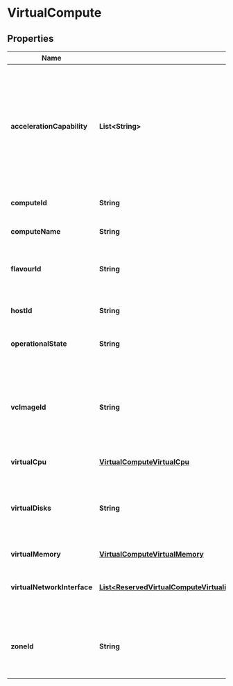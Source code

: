 
# VirtualCompute

## Properties
Name | Type | Description | Notes
------------ | ------------- | ------------- | -------------
**accelerationCapability** | **List&lt;String&gt;** | Selected acceleration capabilities (e.g. crypto, GPU) from the set of capabilities offered by the compute node acceleration resources. The cardinality can be 0, if no particular acceleration capability is provided. | 
**computeId** | **String** | Identifier of the virtualised compute resource. | 
**computeName** | **String** | Name of the virtualised compute resource. | 
**flavourId** | **String** | Identifier of the given compute flavour used to instantiate this virtual compute. | 
**hostId** | **String** | Identifier of the host the virtualised compute resource is allocated on. | 
**operationalState** | **String** | Operational state of the compute resource. | 
**vcImageId** | **String** | Identifier of the virtualisation container software image (e.g. virtual machine image). Cardinality can be 0 if an \&quot;empty\&quot; virtualisation container is allocated. | 
**virtualCpu** | [**VirtualComputeVirtualCpu**](VirtualComputeVirtualCpu.md) |  | 
**virtualDisks** | **String** | Element with information of the virtualised storage resources (volumes, ephemeral that are attached to the compute resource.) | 
**virtualMemory** | [**VirtualComputeVirtualMemory**](VirtualComputeVirtualMemory.md) |  | 
**virtualNetworkInterface** | [**List&lt;ReservedVirtualComputeVirtualisationContainerReservedVirtualNetworkInterface&gt;**](ReservedVirtualComputeVirtualisationContainerReservedVirtualNetworkInterface.md) | Element with information of the instantiated virtual network interfaces of the compute resource. | 
**zoneId** | **String** | If present, it identifies the Resource Zone where the virtual compute resources have been allocated. | 




